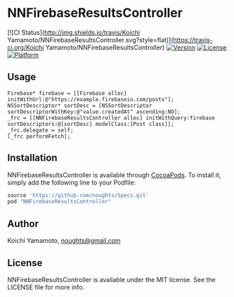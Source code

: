 # NNFirebaseResultsController

[![CI Status](http://img.shields.io/travis/Koichi Yamamoto/NNFirebaseResultsController.svg?style=flat)](https://travis-ci.org/Koichi Yamamoto/NNFirebaseResultsController)
[![Version](https://img.shields.io/cocoapods/v/NNFirebaseResultsController.svg?style=flat)](http://cocoapods.org/pods/NNFirebaseResultsController)
[![License](https://img.shields.io/cocoapods/l/NNFirebaseResultsController.svg?style=flat)](http://cocoapods.org/pods/NNFirebaseResultsController)
[![Platform](https://img.shields.io/cocoapods/p/NNFirebaseResultsController.svg?style=flat)](http://cocoapods.org/pods/NNFirebaseResultsController)

## Usage

```obj-c
Firebase* firebase = [[Firebase alloc] initWithUrl:@"https://example.firebaseio.com/posts"];
NSSortDescriptor* sortDesc = [NSSortDescriptor sortDescriptorWithKey:@"value.createdAt" ascending:NO];
_frc = [[NNFirebaseResultsController alloc] initWithQuery:firebase sortDescriptors:@[sortDesc] modelClass:[Post class]];
_frc.delegate = self;
[_frc performFetch];
```

## Installation

NNFirebaseResultsController is available through [CocoaPods](http://cocoapods.org). To install
it, simply add the following line to your Podfile:

```ruby
source 'https://github.com/noughts/Specs.git'
pod "NNFirebaseResultsController"
```

## Author

Koichi Yamamoto, noughts@gmail.com

## License

NNFirebaseResultsController is available under the MIT license. See the LICENSE file for more info.
